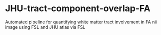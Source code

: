 # JHU-tract-component-overlap-FA
Automated pipeline for quantifying white matter tract involvement in FA nii image using FSL and JHU atlas via FSL
